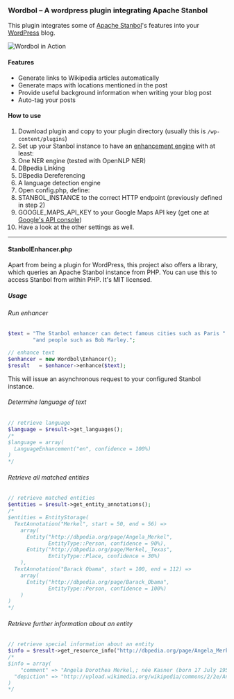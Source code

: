 ### Wordbol – A wordpress plugin integrating Apache Stanbol

This plugin integrates some of [Apache Stanbol](https://stanbol.apache.org/)'s features into your [WordPress](https://wordpress.org/) blog.

![Wordbol in Action](https://raw.githubusercontent.com/knub/wordbol/master/doc/wordbol.png)

#### Features
* Generate links to Wikipedia articles automatically
* Generate maps with locations mentioned in the post
* Provide useful background information when writing your blog post
* Auto-tag your posts

#### How to use
1. Download plugin and copy to your plugin directory (usually this is ```/wp-content/plugins```)
2. Set up your Stanbol instance to have an [enhancement engine](http://stanbol.apache.org/docs/0.9.0-incubating/enhancer/engines/) with at least:
  1. One NER engine (tested with OpenNLP NER)
  2. DBpedia Linking
  3. DBpedia Dereferencing
  4. A language detection engine
3. Open config.php, define:
  1. STANBOL_INSTANCE to the correct HTTP endpoint (previously defined in step 2)
  2. GOOGLE_MAPS_API_KEY to your Google Maps API key (get one at [Google's API console](https://code.google.com/apis/console/))
  3. Have a look at the other settings as well.

---
#### StanbolEnhancer.php

Apart from being a plugin for WordPress, this project also offers a library, which queries an Apache Stanbol instance from PHP.
You can use this to access Stanbol from within PHP. It's MIT licensed.

##### Usage
###### Run enhancer

```php
$text = "The Stanbol enhancer can detect famous cities such as Paris " +
        "and people such as Bob Marley.";

// enhance text
$enhancer = new Wordbol\Enhancer();
$result   = $enhancer->enhance($text);
```

This will issue an asynchronous request to your configured Stanbol instance.

###### Determine language of text

```php
// retrieve language
$language = $result->get_languages();
/*
$language = array(
  LanguageEnhancement("en", confidence = 100%)
)
*/
```

###### Retrieve all matched entities

```php
// retrieve matched entities
$entities = $result->get_entity_annotations();
/*
$entities = EntityStorage(
  TextAnnotation("Merkel", start = 50, end = 56) =>
    array(
      Entity("http://dbpedia.org/page/Angela_Merkel",
             EntityType::Person, confidence = 90%),
      Entity("http://dbpedia.org/page/Merkel,_Texas",
             EntityType::Place, confidence = 30%)
    ),
  TextAnnotation("Barack Obama", start = 100, end = 112) =>
    array(
      Entity("http://dbpedia.org/page/Barack_Obama",
             EntityType::Person, confidence = 100%)
    )
)
*/
```

###### Retrieve further information about an entity

```php
// retrieve special information about an entity
$info = $result->get_resource_info("http://dbpedia.org/page/Angela_Merkel");
/*
$info = array(
	"comment" => "Angela Dorothea Merkel,; née Kasner (born 17 July 1954) is the Chancellor of Germany and Chairwoman of the Christian Democratic Union (CDU) [...]",
  "depiction" => "http://upload.wikimedia.org/wikipedia/commons/2/2e/Angela_Merkel_2_Hamburg.jpg"
)
*/
```
